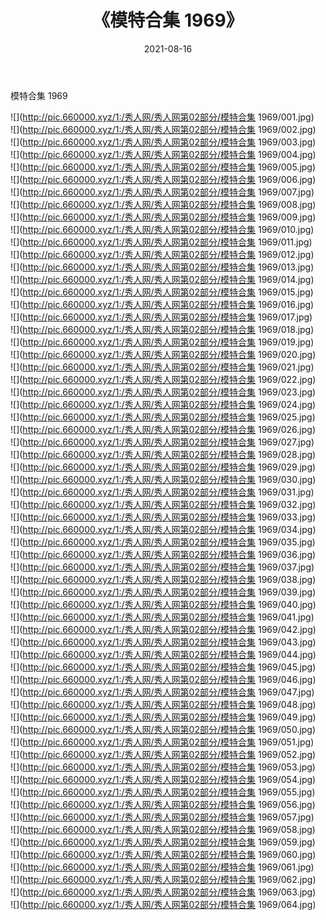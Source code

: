 ﻿---
layout: post
title:  《模特合集 1969》
date:   2021-08-16
img: http://pic.660000.xyz/1:/秀人网/秀人网第02部分/模特合集 1969/000.jpg
categories: [美女, 清纯, 唯美]
---

模特合集 1969

  ![](http://pic.660000.xyz/1:/秀人网/秀人网第02部分/模特合集 1969/001.jpg) <br> ![](http://pic.660000.xyz/1:/秀人网/秀人网第02部分/模特合集 1969/002.jpg) <br> ![](http://pic.660000.xyz/1:/秀人网/秀人网第02部分/模特合集 1969/003.jpg) <br> ![](http://pic.660000.xyz/1:/秀人网/秀人网第02部分/模特合集 1969/004.jpg) <br> ![](http://pic.660000.xyz/1:/秀人网/秀人网第02部分/模特合集 1969/005.jpg) <br> ![](http://pic.660000.xyz/1:/秀人网/秀人网第02部分/模特合集 1969/006.jpg) <br> ![](http://pic.660000.xyz/1:/秀人网/秀人网第02部分/模特合集 1969/007.jpg) <br> ![](http://pic.660000.xyz/1:/秀人网/秀人网第02部分/模特合集 1969/008.jpg) <br> ![](http://pic.660000.xyz/1:/秀人网/秀人网第02部分/模特合集 1969/009.jpg) <br> ![](http://pic.660000.xyz/1:/秀人网/秀人网第02部分/模特合集 1969/010.jpg) <br> ![](http://pic.660000.xyz/1:/秀人网/秀人网第02部分/模特合集 1969/011.jpg) <br> ![](http://pic.660000.xyz/1:/秀人网/秀人网第02部分/模特合集 1969/012.jpg) <br> ![](http://pic.660000.xyz/1:/秀人网/秀人网第02部分/模特合集 1969/013.jpg) <br> ![](http://pic.660000.xyz/1:/秀人网/秀人网第02部分/模特合集 1969/014.jpg) <br> ![](http://pic.660000.xyz/1:/秀人网/秀人网第02部分/模特合集 1969/015.jpg) <br> ![](http://pic.660000.xyz/1:/秀人网/秀人网第02部分/模特合集 1969/016.jpg) <br> ![](http://pic.660000.xyz/1:/秀人网/秀人网第02部分/模特合集 1969/017.jpg) <br> ![](http://pic.660000.xyz/1:/秀人网/秀人网第02部分/模特合集 1969/018.jpg) <br> ![](http://pic.660000.xyz/1:/秀人网/秀人网第02部分/模特合集 1969/019.jpg) <br> ![](http://pic.660000.xyz/1:/秀人网/秀人网第02部分/模特合集 1969/020.jpg) <br> ![](http://pic.660000.xyz/1:/秀人网/秀人网第02部分/模特合集 1969/021.jpg) <br> ![](http://pic.660000.xyz/1:/秀人网/秀人网第02部分/模特合集 1969/022.jpg) <br> ![](http://pic.660000.xyz/1:/秀人网/秀人网第02部分/模特合集 1969/023.jpg) <br> ![](http://pic.660000.xyz/1:/秀人网/秀人网第02部分/模特合集 1969/024.jpg) <br> ![](http://pic.660000.xyz/1:/秀人网/秀人网第02部分/模特合集 1969/025.jpg) <br> ![](http://pic.660000.xyz/1:/秀人网/秀人网第02部分/模特合集 1969/026.jpg) <br> ![](http://pic.660000.xyz/1:/秀人网/秀人网第02部分/模特合集 1969/027.jpg) <br> ![](http://pic.660000.xyz/1:/秀人网/秀人网第02部分/模特合集 1969/028.jpg) <br> ![](http://pic.660000.xyz/1:/秀人网/秀人网第02部分/模特合集 1969/029.jpg) <br> ![](http://pic.660000.xyz/1:/秀人网/秀人网第02部分/模特合集 1969/030.jpg) <br> ![](http://pic.660000.xyz/1:/秀人网/秀人网第02部分/模特合集 1969/031.jpg) <br> ![](http://pic.660000.xyz/1:/秀人网/秀人网第02部分/模特合集 1969/032.jpg) <br> ![](http://pic.660000.xyz/1:/秀人网/秀人网第02部分/模特合集 1969/033.jpg) <br> ![](http://pic.660000.xyz/1:/秀人网/秀人网第02部分/模特合集 1969/034.jpg) <br> ![](http://pic.660000.xyz/1:/秀人网/秀人网第02部分/模特合集 1969/035.jpg) <br> ![](http://pic.660000.xyz/1:/秀人网/秀人网第02部分/模特合集 1969/036.jpg) <br> ![](http://pic.660000.xyz/1:/秀人网/秀人网第02部分/模特合集 1969/037.jpg) <br> ![](http://pic.660000.xyz/1:/秀人网/秀人网第02部分/模特合集 1969/038.jpg) <br> ![](http://pic.660000.xyz/1:/秀人网/秀人网第02部分/模特合集 1969/039.jpg) <br> ![](http://pic.660000.xyz/1:/秀人网/秀人网第02部分/模特合集 1969/040.jpg) <br> ![](http://pic.660000.xyz/1:/秀人网/秀人网第02部分/模特合集 1969/041.jpg) <br> ![](http://pic.660000.xyz/1:/秀人网/秀人网第02部分/模特合集 1969/042.jpg) <br> ![](http://pic.660000.xyz/1:/秀人网/秀人网第02部分/模特合集 1969/043.jpg) <br> ![](http://pic.660000.xyz/1:/秀人网/秀人网第02部分/模特合集 1969/044.jpg) <br> ![](http://pic.660000.xyz/1:/秀人网/秀人网第02部分/模特合集 1969/045.jpg) <br> ![](http://pic.660000.xyz/1:/秀人网/秀人网第02部分/模特合集 1969/046.jpg) <br> ![](http://pic.660000.xyz/1:/秀人网/秀人网第02部分/模特合集 1969/047.jpg) <br> ![](http://pic.660000.xyz/1:/秀人网/秀人网第02部分/模特合集 1969/048.jpg) <br> ![](http://pic.660000.xyz/1:/秀人网/秀人网第02部分/模特合集 1969/049.jpg) <br> ![](http://pic.660000.xyz/1:/秀人网/秀人网第02部分/模特合集 1969/050.jpg) <br> ![](http://pic.660000.xyz/1:/秀人网/秀人网第02部分/模特合集 1969/051.jpg) <br> ![](http://pic.660000.xyz/1:/秀人网/秀人网第02部分/模特合集 1969/052.jpg) <br> ![](http://pic.660000.xyz/1:/秀人网/秀人网第02部分/模特合集 1969/053.jpg) <br> ![](http://pic.660000.xyz/1:/秀人网/秀人网第02部分/模特合集 1969/054.jpg) <br> ![](http://pic.660000.xyz/1:/秀人网/秀人网第02部分/模特合集 1969/055.jpg) <br> ![](http://pic.660000.xyz/1:/秀人网/秀人网第02部分/模特合集 1969/056.jpg) <br> ![](http://pic.660000.xyz/1:/秀人网/秀人网第02部分/模特合集 1969/057.jpg) <br> ![](http://pic.660000.xyz/1:/秀人网/秀人网第02部分/模特合集 1969/058.jpg) <br> ![](http://pic.660000.xyz/1:/秀人网/秀人网第02部分/模特合集 1969/059.jpg) <br> ![](http://pic.660000.xyz/1:/秀人网/秀人网第02部分/模特合集 1969/060.jpg) <br> ![](http://pic.660000.xyz/1:/秀人网/秀人网第02部分/模特合集 1969/061.jpg) <br> ![](http://pic.660000.xyz/1:/秀人网/秀人网第02部分/模特合集 1969/062.jpg) <br> ![](http://pic.660000.xyz/1:/秀人网/秀人网第02部分/模特合集 1969/063.jpg) <br> ![](http://pic.660000.xyz/1:/秀人网/秀人网第02部分/模特合集 1969/064.jpg) <br>